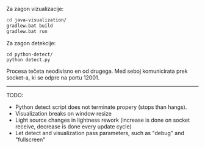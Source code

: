 Za zagon vizualizacije:

```bash
cd java-visualization/
gradlew.bat build
gradlew.bat run
```

Za zagon detekcije:

```
cd python-detect/
python detect.py
```

Procesa tečeta neodivisno en od drugega. 
Med seboj komunicirata prek socket-a, ki se odpre na portu 12001.

-----

TODO:

- Python detect script does not terminate propery (stops than hangs).
- Visualization breaks on window resize
- Light source changes in lightness rework (increase is done on socket receive, decrease is done every update cycle)
- Let detect and visualization pass parameters, such as "debug" and "fullscreen"